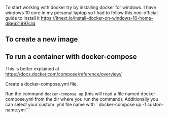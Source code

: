 To start working with docker try by installing docker for windows. I have windows 10 core in my personal laptop so I had to follow this non-official guide to install it https://itnext.io/install-docker-on-windows-10-home-d8e621997c1d 

## To create a new image 



## To run a container with docker-compose

This is better explained at https://docs.docker.com/compose/reference/overview/

Create a docker-compose.yml file.

Run the command ```docker-compose up``` (this will read a file named docker-compose.yml from the dir where you run the command). Additionally you can select your custom .yml file name with ``docker-compose up -f custon-name.yml```
